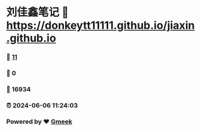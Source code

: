 # 刘佳鑫笔记 :link: https://donkeytt11111.github.io/jiaxin.github.io 
### :page_facing_up: [11](https://donkeytt11111.github.io/jiaxin.github.io/tag.html) 
### :speech_balloon: 0 
### :hibiscus: 16934 
### :alarm_clock: 2024-06-06 11:24:03 
### Powered by :heart: [Gmeek](https://github.com/Meekdai/Gmeek)
